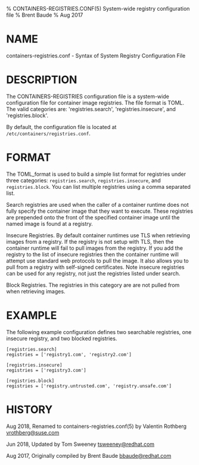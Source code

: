 % CONTAINERS-REGISTRIES.CONF(5) System-wide registry configuration file
% Brent Baude
% Aug 2017

# NAME
containers-registries.conf - Syntax of System Registry Configuration File

# DESCRIPTION
The CONTAINERS-REGISTRIES configuration file is a system-wide configuration
file for container image registries. The file format is TOML. The valid
categories are: 'registries.search', 'registries.insecure', and
'registries.block'.

By default, the configuration file is located at `/etc/containers/registries.conf`.

# FORMAT
The TOML_format is used to build a simple list format for registries under three
categories: `registries.search`, `registries.insecure`, and `registries.block`.
You can list multiple registries using a comma separated list.

Search registries are used when the caller of a container runtime does not fully specify the
container image that they want to execute.  These registries are prepended onto the front
of the specified container image until the named image is found at a registry.

Insecure Registries.  By default container runtimes use TLS when retrieving images
from a registry.  If the registry is not setup with TLS, then the container runtime
will fail to pull images from the registry. If you add the registry to the list of
insecure registries then the container runtime will attempt use standard web protocols to
pull the image.  It also allows you to pull from a registry with self-signed certificates.
Note insecure registries can be used for any registry, not just the registries listed
under search.

Block Registries.  The registries in this category are are not pulled from when
retrieving images.

# EXAMPLE
The following example configuration defines two searchable registries, one
insecure registry, and two blocked registries.

```
[registries.search]
registries = ['registry1.com', 'registry2.com']

[registries.insecure]
registries = ['registry3.com']

[registries.block]
registries = ['registry.untrusted.com', 'registry.unsafe.com']
```

# HISTORY
Aug 2018, Renamed to containers-registries.conf(5) by Valentin Rothberg <vrothberg@suse.com>

Jun 2018, Updated by Tom Sweeney <tsweeney@redhat.com>

Aug 2017, Originally compiled by Brent Baude <bbaude@redhat.com>

